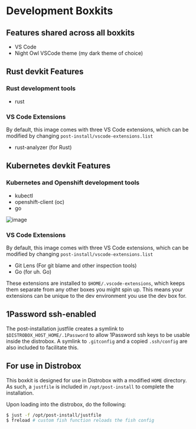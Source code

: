 # Development Boxkits
## Features shared across all boxkits
- VS Code
- Night Owl VSCode theme (my dark theme of choice)

## Rust devkit Features
### Rust development tools
- rust

### VS Code Extensions
By default, this image comes with three VS Code extensions, which can be modified by changing `post-install/vscode-extensions.list`
- rust-analyzer (for Rust)

## Kubernetes devkit Features
### Kubernetes and Openshift development tools
- kubectl
- openshift-client (oc)
- go

![image](https://github.com/user-attachments/assets/29ee97b9-e09f-4ddc-a681-67758f4b13a6)

### VS Code Extensions
By default, this image comes with three VS Code extensions, which can be modified by changing `post-install/vscode-extensions.list`
- Git Lens (For git blame and other inspection tools)
- Go (for uh. Go)

These extensions are installed to `$HOME/.vscode-extensions`, which keeps them separate from any other boxes you might spin up. This means your extensions can be unique to the dev environment you use the dev box for.

## 1Password ssh-enabled
The post-installation justfile creates a symlink to `$DISTROBOX_HOST_HOME/.1Password` to allow 1Password ssh keys to be usable inside the distrobox. A symlink to `.gitconfig` and a copied `.ssh/config` are also included to facilitate this.

## For use in Distrobox
This boxkit is designed for use in Distrobox with a modified `HOME` directory. As such, a `justfile` is included in `/opt/post-install` to complete the installation.

Upon loading into the distrobox, do the following:
```bash
$ just -f /opt/post-install/justfile
$ freload # custom fish function reloads the fish config
```
